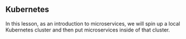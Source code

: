 ## Kubernetes

In this lesson, as an introduction to microservices, we will spin up a local Kubernetes cluster and then put microservices inside of that cluster. 

